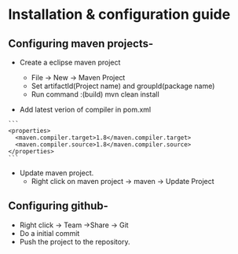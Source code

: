 # Installation & configuration guide

## Configuring maven projects-

   * Create a eclipse maven project
     * File -> New -> Maven Project
     * Set artifactId(Project name) and groupId(package name)
     * Run command :(build)
       mvn clean install 
     
   * Add latest verion of compiler in pom.xml
   
    ``` 
    <properties>
      <maven.compiler.target>1.8</maven.compiler.target>
      <maven.compiler.source>1.8</maven.compiler.source> 
    </properties> 
    ```
   * Update maven project.
      * Right click on maven project -> maven -> Update Project
      
 
 ## Configuring github-
   * Right click -> Team ->Share -> Git
   * Do a initial commit
   * Push the project to the repository.
    

